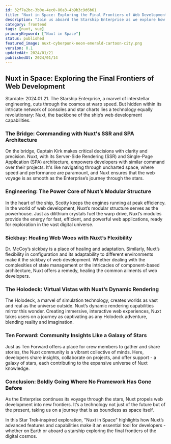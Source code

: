 ```yaml
---
id: 32f7a2bc-3b0e-4ec0-86a3-4b9b3c9d6b61
title: "Nuxt in Space: Exploring the Final Frontiers of Web Development"
description: "Join us aboard the Starship Enterprise as we explore how Nuxt's advanced features and capabilities make it the ideal technology for space exploration and interstellar web development in the Star Trek universe."
category: frontend
tags: [nuxt, vue]
primaryKeyword: ["Nuxt in Space"]
status: published
featured_image: nuxt-cyberpunk-neon-emerald-cartoon-city.png
version: 0.1
updatedAt: 2024/01/21
publishedAt: 2024/01/14
---
```


## Nuxt in Space: Exploring the Final Frontiers of Web Development

Stardate: 2024.01.21. The Starship Enterprise, a marvel of interstellar engineering, cuts through the cosmos at warp speed. But hidden within its intricate network of consoles and star charts lies a technology equally revolutionary: Nuxt, the backbone of the ship’s web development capabilities.

### The Bridge: Commanding with Nuxt's SSR and SPA Architecture

On the bridge, Captain Kirk makes critical decisions with clarity and precision. Nuxt, with its Server-Side Rendering (SSR) and Single-Page Application (SPA) architecture, empowers developers with similar command over their projects. It's like navigating through uncharted space, where speed and performance are paramount, and Nuxt ensures that the web voyage is as smooth as the Enterprise’s journey through the stars.

### Engineering: The Power Core of Nuxt’s Modular Structure

In the heart of the ship, Scotty keeps the engines running at peak efficiency. In the world of web development, Nuxt’s modular structure serves as the powerhouse. Just as dilithium crystals fuel the warp drive, Nuxt’s modules provide the energy for fast, efficient, and powerful web applications, ready for exploration in the vast digital universe.

### Sickbay: Healing Web Woes with Nuxt’s Flexibility

Dr. McCoy’s sickbay is a place of healing and adaptation. Similarly, Nuxt’s flexibility in configuration and its adaptability to different environments make it the sickbay of web development. Whether dealing with the complexities of state management or the intricacies of component-based architecture, Nuxt offers a remedy, healing the common ailments of web developers.

### The Holodeck: Virtual Vistas with Nuxt’s Dynamic Rendering

The Holodeck, a marvel of simulation technology, creates worlds as vast and real as the universe outside. Nuxt’s dynamic rendering capabilities mirror this wonder. Creating immersive, interactive web experiences, Nuxt takes users on a journey as captivating as any Holodeck adventure, blending reality and imagination.

### Ten Forward: Community Insights Like a Galaxy of Stars

Just as Ten Forward offers a place for crew members to gather and share stories, the Nuxt community is a vibrant collective of minds. Here, developers share insights, collaborate on projects, and offer support - a galaxy of stars, each contributing to the expansive universe of Nuxt knowledge.

### Conclusion: Boldly Going Where No Framework Has Gone Before

As the Enterprise continues its voyage through the stars, Nuxt propels web development into new frontiers. It’s a technology not just of the future but of the present, taking us on a journey that is as boundless as space itself.

In this Star Trek-inspired exploration, "Nuxt in Space" highlights how Nuxt’s advanced features and capabilities make it an essential tool for developers - whether on Earth or aboard a starship exploring the final frontiers of the digital cosmos.